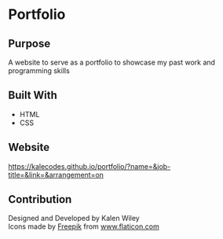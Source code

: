 # Portfolio

## Purpose
A website to serve as a portfolio to showcase my past work and programming skills

## Built With 
- HTML
- CSS

## Website 
https://kalecodes.github.io/portfolio/?name=&job-title=&link=&arrangement=on

## Contribution
Designed and Developed by Kalen Wiley <br/>
Icons made by <a href="https://www.freepik.com" title="Freepik">Freepik</a> from <a href="https://www.flaticon.com/" title="Flaticon">www.flaticon.com</a>